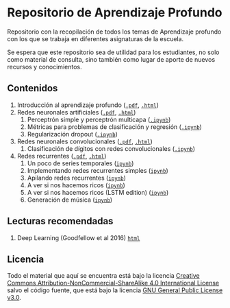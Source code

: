 # Repositorio de Aprendizaje Profundo

Repositorio con la recopilación de todos los temas de Aprendizaje profundo con los que se trabaja en diferentes asignaturas de la escuela.

Se espera que este repositorio sea de utilidad para los estudiantes, no solo como material de consulta, sino también como lugar de aporte de nuevos recursos y conocimientos.

## Contenidos

1. Introducción al aprendizaje profundo ([`.pdf`](https://etsisi.github.io/Aprendizaje-profundo/Slides/01.%20Introducci%C3%B3n%20al%20aprendizaje%20profundo.pdf), [`.html`](https://etsisi.github.io/Aprendizaje-profundo/Slides/01.%20Introducci%C3%B3n%20al%20aprendizaje%20profundo.html))
2. Redes neuronales artificiales ([`.pdf`](https://etsisi.github.io/Aprendizaje-profundo/Slides/02.%20Redes%20neuronales%20artificiales.pdf), [`.html`](https://etsisi.github.io/Aprendizaje-profundo/Slides/02.%20Redes%20neuronales%20artificiales.html))
   1. Perceptrón simple y perceptrón multicapa ([`.ipynb`](https://etsisi.github.io/Aprendizaje-profundo/Notebooks/02.%20Perceptr%C3%B3n%20simple%20y%20perceptr%C3%B3n%20multicapa.ipynb))
   2. Métricas para problemas de clasificación y regresión ([`.ipynb`](https://etsisi.github.io/Aprendizaje-profundo/Notebooks/Redes%20neuronales%20artificiales%20-%20Métricas%20para%20problemas%20de%20clasificación%20y%20regresión.ipynb))
   3. Regularización dropout ([`.ipynb`](https://etsisi.github.io/Aprendizaje-profundo/Notebooks/https://etsisi.github.io/Aprendizaje-profundo/Notebooks/Redes%20neuronales%20artificiales$%20-%20Regularización%20dropout.ipynb))
3. Redes neuronales convolucionales ([`.pdf`](https://etsisi.github.io/Aprendizaje-profundo/Slides/03.%20Redes%20convolucionales.pdf), [`.html`](https://etsisi.github.io/Aprendizaje-profundo/Slides/03.%20Redes%20convolucionales.html))
   1. Clasificación de dígitos con redes convolucionales ([`.ipynb`](https://etsisi.github.io/Aprendizaje-profundo/Notebooks/03.%20Clasificación%20de%20dígitos%20con%20redes%20convolucionales.ipynb))
4. Redes recurrentes ([`.pdf`](https://etsisi.github.io/Aprendizaje-profundo/Slides/04.%20Redes%20recurrentes.pdf), [`.html`](https://etsisi.github.io/Aprendizaje-profundo/Slides/04.%20Redes%20recurrentes.html))
   1. Un poco de series temporales ([`ipynb`](https://etsisi.github.io/Aprendizaje-profundo/Notebooks/%20Un%20poco%20de%20series%20temporales.ipynb))
   2. Implementando redes recurrentes simples ([`ipynb`](https://etsisi.github.io/Aprendizaje-profundo/Notebooks/Implementando%20redes%20recurrentes%20simples.ipynb))
   3. Apilando redes recurrentes ([`ipynb`](https://etsisi.github.io/Aprendizaje-profundo/Notebooks/Apilando%20redes%20recurrentes.ipynb))
   4. A ver si nos hacemos ricos ([`ipynb`](https://etsisi.github.io/Aprendizaje-profundo/Notebooks/A%20ver%20si%20nos%20hacemos%20ricos.ipynb))
   5. A ver si nos hacemos ricos (LSTM edition) ([`ipynb`](https://etsisi.github.io/A%20ver%20si%20nos%20hacemos%20ricos%20(LSTM%20edition).ipynb))
   6. Generación de música ([`ipynb`](https://etsisi.github.io/Aprendizaje-profundo/Notebooks/Generación%20de%20música.ipynb))

## Lecturas recomendadas

1. Deep Learning (Goodfellow et al 2016) [`html`](https://www.deeplearningbook.org/)

## Licencia

Todo el material que aquí se encuentra está bajo la licencia [Creative Commons Attribution-NonCommercial-ShareAlike 4.0 International License](https://creativecommons.org/licenses/by-nc-sa/4.0/) salvo el código fuente, que está bajo la licencia [GNU General Public License v3.0](https://www.gnu.org/licenses/gpl-3.0.html).
